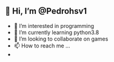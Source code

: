 ## 👋 Hi, I’m @Pedrohsv1

- 👀 I’m interested in programming
- 🌱 I’m currently learning python3.8
- 💞️ I’m looking to collaborate on games
- 📫 How to reach me ...
- 
